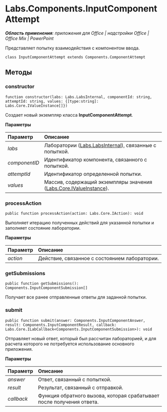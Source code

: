 
# Labs.Components.InputComponentAttempt

 _**Область применения**: приложения для Office | надстройки Office | Office Mix | PowerPoint_

Представляет попытку взаимодействия с компонентом ввода.

```
class InputComponentAttempt extends Components.ComponentAttempt
```


## Методы




### constructor

 `function constructor(labs: Labs.LabsInternal, componentId: string, attemptId: string, values: {[type:string]: Labs.Core.IValueInstance[]})`

Создает новый экземпляр класса **InputComponentAttempt**.

 **Параметры**


|Параметр|Описание|
|:-----|:-----|
| _labs_|Лаборатории ([Labs.LabsInternal](http://msdn.microsoft.com/library/599fb2c4-bb16-4422-84ad-10ed85a14018.aspx)), связанные с попыткой.|
| _componentID_|Идентификатор компонента, связанного с попыткой.|
| _attemptId_|Идентификатор определенной попытки.|
| _values_|Массив, содержащий экземпляры значения ([Labs.Core.IValueInstance](../../reference/office-mix/labs.core.ivalueinstance.md)).|

### processAction

 `public function processAction(action: Labs.Core.IAction): void`

Выполняет итерацию полученных действий для указанной попытки и заполняет состояние лаборатории.

 **Параметры**


|Параметр|Описание|
|:-----|:-----|
| _action_|Действие, связанное с состоянием лаборатории.|

### getSubmissions

 `public function getSubmissions(): Components.InputComponentSubmission[]`

Получает все ранее отправленные ответы для заданной попытки.


### submit

 `public function submit(answer: Components.InputComponentAnswer, result: Components.InputComponentResult, callback: Labs.Core.ILabCallback<Components.InputComponentSubmission>): void`

Отправляет новый ответ, который был рассчитан лабораторией, и для расчета которого не потребуется использование основного приложения.

 **Параметры**


|Параметр|Описание|
|:-----|:-----|
| _answer_|Ответ, связанный с попыткой.|
| _result_|Результат, связанный с отправкой.|
| _callback_|Функция обратного вызова, которая срабатывает после получения ответа.|
